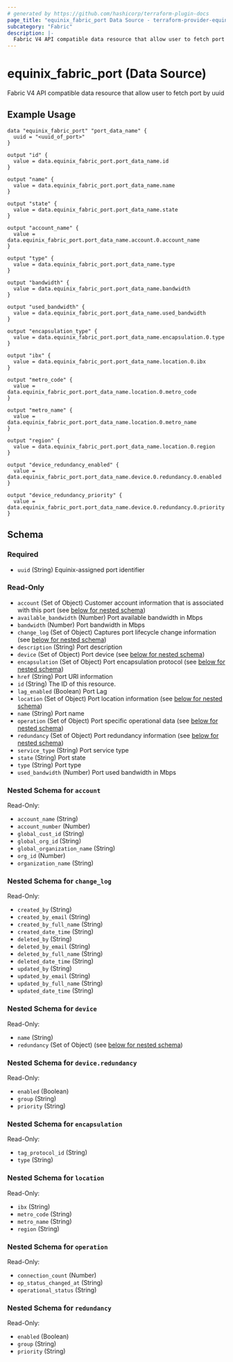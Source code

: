 ```yaml
---
# generated by https://github.com/hashicorp/terraform-plugin-docs
page_title: "equinix_fabric_port Data Source - terraform-provider-equinix"
subcategory: "Fabric"
description: |-
  Fabric V4 API compatible data resource that allow user to fetch port by uuid
---
```


# equinix_fabric_port (Data Source)

Fabric V4 API compatible data resource that allow user to fetch port by uuid

## Example Usage

```hcl
data "equinix_fabric_port" "port_data_name" {
  uuid = "<uuid_of_port>"
}

output "id" {
  value = data.equinix_fabric_port.port_data_name.id
}

output "name" {
  value = data.equinix_fabric_port.port_data_name.name
}

output "state" {
  value = data.equinix_fabric_port.port_data_name.state
}

output "account_name" {
  value = data.equinix_fabric_port.port_data_name.account.0.account_name
}

output "type" {
  value = data.equinix_fabric_port.port_data_name.type
}

output "bandwidth" {
  value = data.equinix_fabric_port.port_data_name.bandwidth
}

output "used_bandwidth" {
  value = data.equinix_fabric_port.port_data_name.used_bandwidth
}

output "encapsulation_type" {
  value = data.equinix_fabric_port.port_data_name.encapsulation.0.type
}

output "ibx" {
  value = data.equinix_fabric_port.port_data_name.location.0.ibx
}

output "metro_code" {
  value = data.equinix_fabric_port.port_data_name.location.0.metro_code
}

output "metro_name" {
  value = data.equinix_fabric_port.port_data_name.location.0.metro_name
}

output "region" {
  value = data.equinix_fabric_port.port_data_name.location.0.region
}

output "device_redundancy_enabled" {
  value = data.equinix_fabric_port.port_data_name.device.0.redundancy.0.enabled
}

output "device_redundancy_priority" {
  value = data.equinix_fabric_port.port_data_name.device.0.redundancy.0.priority
}
```

<!-- schema generated by tfplugindocs -->
## Schema

### Required

- `uuid` (String) Equinix-assigned port identifier

### Read-Only

- `account` (Set of Object) Customer account information that is associated with this port (see [below for nested schema](#nestedatt--account))
- `available_bandwidth` (Number) Port available bandwidth in Mbps
- `bandwidth` (Number) Port bandwidth in Mbps
- `change_log` (Set of Object) Captures port lifecycle change information (see [below for nested schema](#nestedatt--change_log))
- `description` (String) Port description
- `device` (Set of Object) Port device (see [below for nested schema](#nestedatt--device))
- `encapsulation` (Set of Object) Port encapsulation protocol (see [below for nested schema](#nestedatt--encapsulation))
- `href` (String) Port URI information
- `id` (String) The ID of this resource.
- `lag_enabled` (Boolean) Port Lag
- `location` (Set of Object) Port location information (see [below for nested schema](#nestedatt--location))
- `name` (String) Port name
- `operation` (Set of Object) Port specific operational data (see [below for nested schema](#nestedatt--operation))
- `redundancy` (Set of Object) Port redundancy information (see [below for nested schema](#nestedatt--redundancy))
- `service_type` (String) Port service type
- `state` (String) Port state
- `type` (String) Port type
- `used_bandwidth` (Number) Port used bandwidth in Mbps

<a id="nestedatt--account"></a>
### Nested Schema for `account`

Read-Only:

- `account_name` (String)
- `account_number` (Number)
- `global_cust_id` (String)
- `global_org_id` (String)
- `global_organization_name` (String)
- `org_id` (Number)
- `organization_name` (String)


<a id="nestedatt--change_log"></a>
### Nested Schema for `change_log`

Read-Only:

- `created_by` (String)
- `created_by_email` (String)
- `created_by_full_name` (String)
- `created_date_time` (String)
- `deleted_by` (String)
- `deleted_by_email` (String)
- `deleted_by_full_name` (String)
- `deleted_date_time` (String)
- `updated_by` (String)
- `updated_by_email` (String)
- `updated_by_full_name` (String)
- `updated_date_time` (String)


<a id="nestedatt--device"></a>
### Nested Schema for `device`

Read-Only:

- `name` (String)
- `redundancy` (Set of Object) (see [below for nested schema](#nestedobjatt--device--redundancy))

<a id="nestedobjatt--device--redundancy"></a>
### Nested Schema for `device.redundancy`

Read-Only:

- `enabled` (Boolean)
- `group` (String)
- `priority` (String)



<a id="nestedatt--encapsulation"></a>
### Nested Schema for `encapsulation`

Read-Only:

- `tag_protocol_id` (String)
- `type` (String)


<a id="nestedatt--location"></a>
### Nested Schema for `location`

Read-Only:

- `ibx` (String)
- `metro_code` (String)
- `metro_name` (String)
- `region` (String)


<a id="nestedatt--operation"></a>
### Nested Schema for `operation`

Read-Only:

- `connection_count` (Number)
- `op_status_changed_at` (String)
- `operational_status` (String)


<a id="nestedatt--redundancy"></a>
### Nested Schema for `redundancy`

Read-Only:

- `enabled` (Boolean)
- `group` (String)
- `priority` (String)
